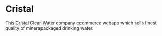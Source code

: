 # Cristal
This Cristal Clear Water company ecommerce webapp which sells finest quality of minerapackaged drinking water.
